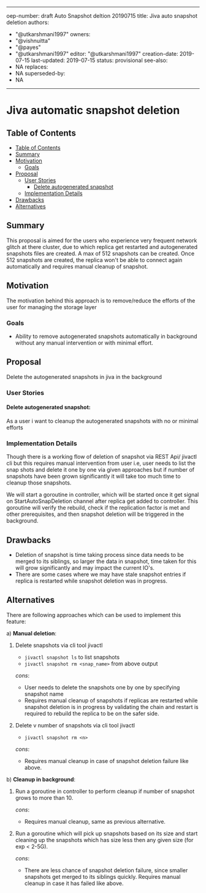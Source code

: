 
---
oep-number: draft Auto Snapshot deltion 20190715
title: Jiva auto snapshot deletion
authors:
  - "@utkarshmani1997"
owners:
  - "@vishnuitta"
  - "@payes"
  - "@utkarshmani1997"
editor: "@utkarshmani1997"
creation-date: 2019-07-15
last-updated: 2019-07-15
status: provisional
see-also:
  - NA
replaces:
  - NA
superseded-by:
  - NA
---

 # Jiva automatic snapshot deletion

 ## Table of Contents

 * [Table of Contents](#table-of-contents)
* [Summary](#summary)
* [Motivation](#motivation)
    * [Goals](#goals)
* [Proposal](#proposal)
    * [User Stories](#user-stories)
      * [Delete autogenerated snapshot](#delete-autogenerated-snapshot)
    * [Implementation Details](#implementation-details)
* [Drawbacks](#drawbacks)
* [Alternatives](#alternatives)

 ## Summary

 This proposal is aimed for the users who experience very frequent network glitch
 at there cluster, due to which replica get restarted and autogenerated snapshots
 files are created. A max of 512 snapshots can be created. Once 512 snapshots are
 created, the replica won't be able to connect again automatically and requires
 manual cleanup of snapshot.

 ## Motivation

 The motivation behind this approach is to remove/reduce the efforts of the user
 for managing the storage layer

 ### Goals

 - Ability to remove autogenerated snapshots automatically in background without
   any manual intervention or with minimal effort.

 ## Proposal
 Delete the autogenerated snapshots in jiva in the background

 ### User Stories
 #### Delete autogenerated snapshot:
 As a user i want to cleanup the autogenerated snapshots with no or minimal efforts

 ### Implementation Details

 Though there is a working flow of deletion of snapshot via REST Api/ jivactl cli
 but this requires manual intervention from user i.e, user needs to list the snap
 shots and delete it one by one via given approaches but if number of snapshots have
 been grown significantly it will take too much time to cleanup those snapshots.

 We will start a goroutine in controller, which will be started once it get signal
 on StartAutoSnapDeletion channel after replica get added to controller. This
 goroutine will verify the rebuild, check if the replication factor is met and other
 prerequisites, and then snapshot deletion will be triggered in the background.


 ## Drawbacks

 - Deletion of snapshot is time taking process since data needs to be merged to
   its siblings, so larger the data in snapshot, time taken for this will grow
   significantly and may impact the current IO's.
 - There are some cases where we may have stale snapshot entries if replica is
   restarted while snapshot deletion was in progress.

 ## Alternatives

 There are following approaches which can be used to implement this feature:

 a) **Manual deletion**:
 
 1. Delete snapshots via cli tool jivactl
       * `jivactl snapshot ls` to list snapshots
       * `jivactl snapshot rm <snap_name>` from above output
    
    *cons*:
       - User needs to delete the snapshots one by one by specifying snapshot name
       - Requires manual cleanup of snapshots if replicas are restarted while
         snapshot deletion is in progress by validating the chain and restart is
         required to rebuild the replica to be on the safer side.
         
 2. Delete v number of snapshots via cli tool jivactl
       * `jivactl snapshot rm <n>`
    
    *cons*:
       - Requires manual cleanup in case of snapshot deletion failure like above.

 b) **Cleanup in background**:
 
 1. Run a goroutine in controller to perform cleanup if number of snapshot grows to
    more than 10.
    
    *cons*:
       - Requires manual cleanup, same as previous alternative.
       
 2. Run a goroutine which will pick up snapshots based on its size and start
    cleaning up the snapshots which has size less then any given size (for
    exp < 2-5G).
    
    *cons*:
       - There are less chance of snapshot deletion failure, since smaller
         snapshots get merged to its siblings quickly. Requires manual cleanup
         in case it has failed like above.




